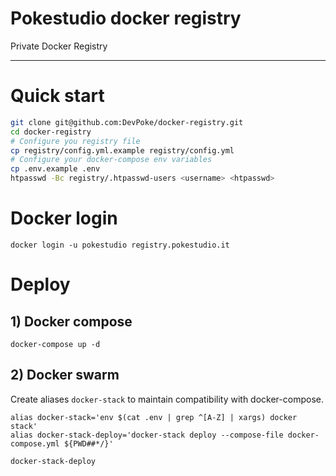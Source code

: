 # Pokestudio docker registry

Private Docker Registry

---

# Quick start

```bash
git clone git@github.com:DevPoke/docker-registry.git
cd docker-registry
# Configure you registry file
cp registry/config.yml.example registry/config.yml
# Configure your docker-compose env variables
cp .env.example .env
htpasswd -Bc registry/.htpasswd-users <username> <htpasswd>
```

# Docker login

```shell
docker login -u pokestudio registry.pokestudio.it
```

# Deploy

## 1) Docker compose

```shell
docker-compose up -d
```

## 2) Docker swarm

Create aliases `docker-stack` to maintain compatibility with docker-compose.

```shell
alias docker-stack='env $(cat .env | grep ^[A-Z] | xargs) docker stack'
alias docker-stack-deploy='docker-stack deploy --compose-file docker-compose.yml ${PWD##*/}'
```

```shell
docker-stack-deploy
```
